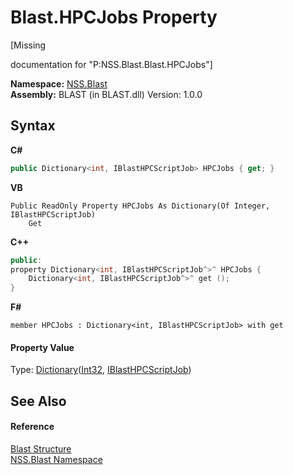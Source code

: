 # Blast.HPCJobs Property 
 

\[Missing <summary> documentation for "P:NSS.Blast.Blast.HPCJobs"\]

**Namespace:**&nbsp;<a href="88b55311-4a89-0894-e27a-e157e443c7f7">NSS.Blast</a><br />**Assembly:**&nbsp;BLAST (in BLAST.dll) Version: 1.0.0

## Syntax

**C#**<br />
``` C#
public Dictionary<int, IBlastHPCScriptJob> HPCJobs { get; }
```

**VB**<br />
``` VB
Public ReadOnly Property HPCJobs As Dictionary(Of Integer, IBlastHPCScriptJob)
	Get
```

**C++**<br />
``` C++
public:
property Dictionary<int, IBlastHPCScriptJob^>^ HPCJobs {
	Dictionary<int, IBlastHPCScriptJob^>^ get ();
}
```

**F#**<br />
``` F#
member HPCJobs : Dictionary<int, IBlastHPCScriptJob> with get

```


#### Property Value
Type: <a href="https://docs.microsoft.com/dotnet/api/system.collections.generic.dictionary-2" target="_blank" rel="noopener noreferrer">Dictionary</a>(<a href="https://docs.microsoft.com/dotnet/api/system.int32" target="_blank" rel="noopener noreferrer">Int32</a>, <a href="359d6993-6fe5-a15e-90cf-96fdef09bc5d">IBlastHPCScriptJob</a>)

## See Also


#### Reference
<a href="efe93ce5-baaf-ed42-b038-35b4ff074233">Blast Structure</a><br /><a href="88b55311-4a89-0894-e27a-e157e443c7f7">NSS.Blast Namespace</a><br />